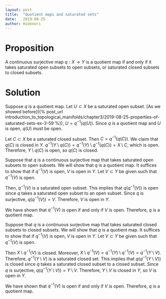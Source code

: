 ```yaml
---
layout: post
title:  "Quotient maps and saturated sets"
date:   2019-08-25
author: Hidenori
---
```


# Proposition
A continuous surjective map $q: X \rightarrow Y$ is a quotient map if and only if it takes saturated open subsets to open subsets, or saturated closed subsets to closed subsets.
# Solution

Suppose $q$ is a quotient map.
Let $U \subset X$ be a saturated open subset.
[As we showed before]({% post_url introduction_to_topological_manifolds/chapter3/2019-08-25-properties-of-saturated-sets-ex-3-59 %}), $U = q^{-1}(q(U))$.
Since $q$ is a quotient map and $U$ is open, $q(U)$ must be open.

Let $C \subset X$ be a saturated closed subset.
Then $C = q^{-1}(q(C))$.
We claim that $q(C)$ is closed in $Y$.
$q^{-1}(Y \setminus q(C)) = q^{-1}(Y) \setminus q^{-1}(q(C)) = X \setminus C$, which is open.
Therefore, $Y \setminus q(C)$ is open, so $q(C)$ is closed.

Suppose that $q$ is a continuous surjective map that takes saturated open subsets to open subsets.
We will show that $q$ is a quotient map.
It suffices to show that if $q^{-1}(V)$ is open, $V$ is open in $Y$.
Let $V \subset Y$ be given such that $q^{-1}(V)$ is open.

Then, $q^{-1}(V)$ is a saturated open subset.
This implies that $q(q^{-1}(V))$ is open since $q$ takes a saturated open subset to an open subset.
Since $q$ is surjective, $q(q^{-1}(V)) = V$.
Therefore, $V$ is open in $Y$.

We have shown that $q^{-1}(V)$ is open if and only if $V$ is open.
Therefore, $q$ is a quotient map.

Suppose that $q$ is a continuous surjective map that takes saturated closed subsets to closed subsets.
We will show that $q$ is a quotient map.
It suffices to show that if $q^{-1}(V)$ is open, $V$ is open in $Y$.
Let $V \subset Y$ be given such that $q^{-1}(V)$ is open.

Then $X \setminus q^{-1}(V)$ is closed.
Moreover, $X \setminus q^{-1}(V) = q^{-1}(Y) \setminus q^{-1}(V) = q^{-1}(Y \setminus V)$.
Therefore, $q^{-1}(Y \setminus V)$ is a saturated closed set.
This implies that $q(q^{-1}(Y \setminus V))$ is closed since $q$ takes a saturated closed subset to a closed subset.
Since $q$ is surjective, $q(q^{-1}(Y \setminus V)) = Y \setminus V$.
Therefore, $Y \setminus V$ is closed in $Y$, so $V$ is open in $Y$.

We have shown that $q^{-1}(V)$ is open if and only if $V$ is open.
Therefore, $q$ is a quotient map.
